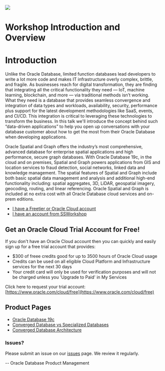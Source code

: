 ![](./../../common/images/learning-library-title.png)

# Workshop Introduction and Overview

# Introduction

Unlike the Oracle Database, limited function databases lead developers to write a lot more code and makes IT infrastructure overly complex, brittle, and fragile. As businesses reach for digital transformation, they are finding that integrating all the critical functionality they need — IoT, machine learning, blockchain, and more — via traditional methods isn’t working. What they need is a database that provides seamless convergence and integration of data types and workloads, availability, security, performance plus support for the latest development methodologies like SaaS, events, and CI/CD. This integration is critical to leveraging these technologies to transform the business. In this talk we'll introduce the concept behind such “data-driven applications” to help you open up conversations with your database customer about how to get the most from their Oracle Database when developing applications.

Oracle Spatial and Graph offers the industry’s most comprehensive, advanced database for enterprise spatial applications and high performance, secure graph databases. With Oracle Database 19c, in the cloud and on premises, Spatial and Graph powers applications from GIS and location services to fraud detection, social networks, linked data and knowledge management. The spatial features of Spatial and Graph include both basic spatial data management and analysis and additional high-end functionality including: spatial aggregates, 3D, LiDAR, geospatial imagery, geocoding, routing, and linear referencing. Oracle Spatial and Graph is included at no extra cost with all Oracle Database cloud services and on-prem editions.



- [I have a Freetier or Oracle Cloud account](https://oracle.github.io/learning-library/data-management-library/database/multitenant/freetier/index.html)
- [I have an account from SSWorkshop](https://oracle.github.io/learning-library/data-management-library/database/multitenant/ssworkshop/index.html)


## Get an Oracle Cloud Trial Account for Free!
If you don't have an Oracle Cloud account then you can quickly and easily sign up for a free trial account that provides:
-	$300 of freee credits good for up to 3500 hours of Oracle Cloud usage
-	Credits can be used on all eligible Cloud Platform and Infrastructure services for the next 30 days
-	Your credit card will only be used for verification purposes and will not be charged unless you 'Upgrade to Paid' in My Services

Click here to request your trial account: [https://www.oracle.com/cloud/free](https://www.oracle.com/cloud/free)


## Product Pages
- [Oracle Database 19c](https://www.oracle.com/database/)
- [Converged Database vs Specialized Databases](https://www.youtube.com/watch?v=Sbbw2mcrfiA)
- [Converged Database Architecture](https://www.youtube.com/watch?v=9d76-LhgMQs)


### Issues?
Please submit an issue on our [issues](https://github.com/oracle/learning-library/issues) page. We review it regularly.

-- Oracle Database Product Management
